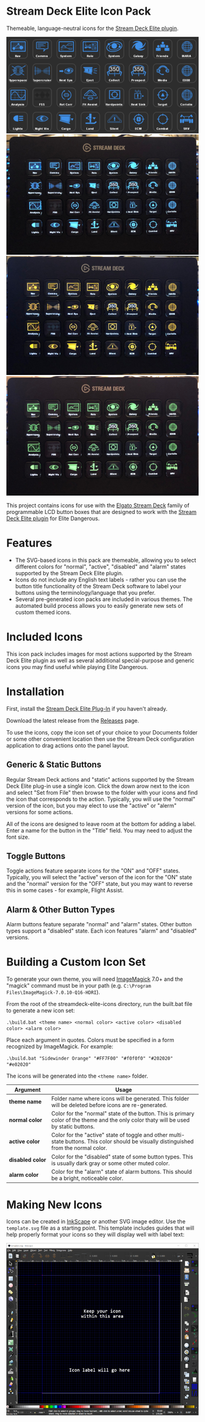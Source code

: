 Stream Deck Elite Icon Pack
===========================

Themeable, language-neutral icons for the [Stream Deck Elite plugin](https://github.com/mhwlng/streamdeck-elite).

![icons](images/icons.png)
![streamdeck](images/stream-deck.jpg)
![streamdeck](images/stream-deck-orange.jpg)
![streamdeck](images/stream-deck-green.jpg)

This project contains icons for use with the [Elgato Stream Deck](https://www.elgato.com/en/gaming/stream-deck)
family of programmable LCD button boxes that are designed to work with the [Stream Deck Elite plugin](https://github.com/mhwlng/streamdeck-elite) for Elite Dangerous.

# Features

* The SVG-based icons in this pack are themeable, allowing you to select different colors for "normal", "active", "disabled" and "alarm" states supported by the Stream Deck Elite plugin.
* Icons do not include any English text labels - rather you can use the button title functionality of the Stream Deck software to label your buttons using the terminology/language that you prefer.
* Several pre-generated icon packs are included in various themes. The automated build process allows you to easily generate new sets of custom themed icons.

# Included Icons

This icon pack includes images for most actions supported by the Stream Deck Elite plugin as well as several additional special-purpose and generic icons you may find useful while playing Elite Dangerous.

# Installation

First, install the [Stream Deck Elite Plug-In](https://github.com/mhwlng/streamdeck-elite) if you haven't already. 

Download the latest release from the [Releases](releases) page.

To use the icons, copy the icon set of your choice to your Documents folder or some other convenient location then use the Stream Deck configuration application to drag actions onto the panel layout.

## Generic & Static Buttons

Regular Stream Deck actions and "static" actions supported by the Stream Deck Elite plug-in use a single icon. Click the down arow next to the icon and select "Set from File" then browse to the folder with your icons and find the icon that corresponds to the action. Typically, you will use the "normal" version of the icon, but you may elect to use the "active" or "alerm" versions for some actions.

All of the icons are designed to leave room at the bottom for adding a label. Enter a name for the button in the "Title" field. You may need to adjust the font size.

## Toggle Buttons

Toggle actions feature separate icons for the "ON" and "OFF" states. Typically, you will select the "active" verson of the icon for the "ON" state and the "normal" version for the "OFF" state, but you may want to reverse this in some cases - for example, Flight Assist.

## Alarm & Other Button Types

Alarm buttons feature separate "normal" and "alarm" states. Other button types support a "disabled" state. Each icon features "alarm" and "disabled" versions.

# Building a Custom Icon Set

To generate your own theme, you will need [ImageMagick](https://imagemagick.org/index.php) 7.0+ and the "magick" command must be in your path (e.g. `C:\Program Files\ImageMagick-7.0.10-Q16-HDRI`).

From the root of the streamdeck-elite-icons directory, run the built.bat file to generate a new icon set:

```
.\build.bat <theme name> <normal color> <active color> <disabled color> <alarm color>
```

Place each argument in quotes. Colors must be specified in a form recognized by ImageMagick. For example:

```
.\build.bat "Sidewinder Orange" "#FF7F00" "#f0f0f0" "#202020" "#e02020"
```

The icons will be generated into the `<theme name>` folder.

| Argument | Usage |
| --- | --- |
| **theme&nbsp;name** | Folder name where icons will be generated. This folder will be deleted before icons are re-generated. |
| **normal&nbsp;color** | Color for the "normal" state of the button. This is primary color of the theme and the only color thaty will be used by static buttons. |
| **active&nbsp;color** | Color for the "active" state of toggle and other multi-state buttons. This color should be visually distinguished from the normal color. |
| **disabled&nbsp;color** | Color for the "disabled" state of some button types. This is usually dark gray or some other muted color. |
| **alarm&nbsp;color** | Color for the "alarm" state of alarm buttons. This should be a bright, noticeable color. |

# Making New Icons

Icons can be created in [InkScape](https://inkscape.org/) or another SVG image editor. Use the `template.svg` file as a starting point. This template includes guides that will help properly format your icons so they will display well with label text:

![edit-template](images/edit-template.png)
